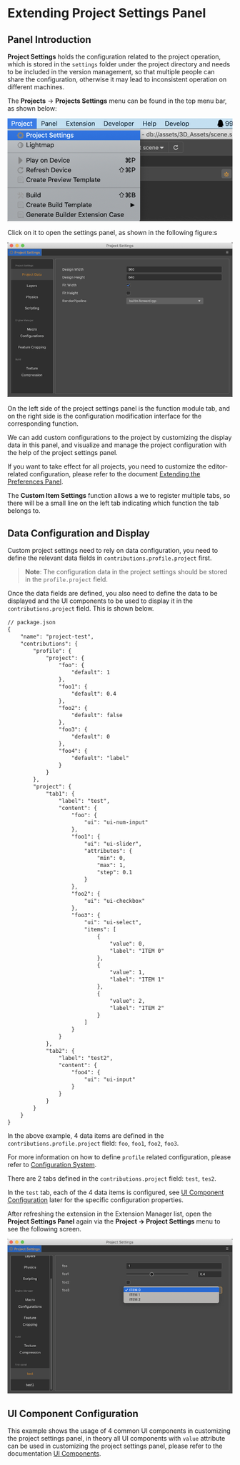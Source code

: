 # Extending Project Settings Panel

## Panel Introduction

**Project Settings** holds the configuration related to the project operation, which is stored in the `settings` folder under the project directory and needs to be included in the version management, so that multiple people can share the configuration, otherwise it may lead to inconsistent operation on different machines.

The **Projects** -> **Projects Settings** menu can be found in the top menu bar, as shown below:

![project-settings-menu](./image/project-settings-menu.png)

Click on it to open the settings panel, as shown in the following figure:s

![project-settings-panel](./image/project-settings-panel.png)

On the left side of the project settings panel is the function module tab, and on the right side is the configuration modification interface for the corresponding function.

We can add custom configurations to the project by customizing the display data in this panel, and visualize and manage the project configuration with the help of the project settings panel.

If you want to take effect for all projects, you need to customize the editor-related configuration, please refer to the document [Extending the Preferences Panel](./contributions-preferences.md).

The **Custom Item Settings** function allows a we to register multiple tabs, so there will be a small line on the left tab indicating which function the tab belongs to.

## Data Configuration and Display

Custom project settings need to rely on data configuration, you need to define the relevant data fields in `contributions.profile.project` first.

> **Note**: The configuration data in the project settings should be stored in the `profile.project` field.

Once the data fields are defined, you also need to define the data to be displayed and the UI components to be used to display it in the `contributions.project` field. This is shown below.

```json5
// package.json
{
    "name": "project-test",
    "contributions": {
        "profile": {
            "project": {
                "foo": {
                    "default": 1
                },
                "foo1": {
                    "default": 0.4
                },
                "foo2": {
                    "default": false
                },
                "foo3": {
                    "default": 0
                },
                "foo4": {
                    "default": "label"
                }
            }
        },        
        "project": {
            "tab1": {
                "label": "test",
                "content": {
                    "foo": {
                        "ui": "ui-num-input"
                    },
                    "foo1": {
                        "ui": "ui-slider",
                        "attributes": {
                            "min": 0,
                            "max": 1,
                            "step": 0.1
                        }
                    },
                    "foo2": {
                        "ui": "ui-checkbox"
                    },
                    "foo3": {
                        "ui": "ui-select",
                        "items": [
                            {
                                "value": 0,
                                "label": "ITEM 0"
                            },
                            {
                                "value": 1,
                                "label": "ITEM 1"
                            },
                            {
                                "value": 2,
                                "label": "ITEM 2"
                            }
                        ]
                    }
                }
            },
            "tab2": {
                "label": "test2",
                "content": {
                    "foo4": {
                        "ui": "ui-input"
                    }
                }
            }
        }        
    }
}
```

In the above example, 4 data items are defined in the `contributions.profile.project` field: `foo`, `foo1`, `foo2`, `foo3`.

For more information on how to define `profile` related configuration, please refer to [Configuration System](./profile.md).

There are 2 tabs defined in the `contributions.project` field: `test`, `tes2`.

In the `test` tab, each of the 4 data items is configured, see [UI Component Configuration](##UI%20Component%20Configuration) later for the specific configuration properties.

After refreshing the extension in the Extension Manager list, open the **Project Settings Panel** again via the **Project -> Project Settings** menu to see the following screen.

![project-settings-panel-custom](./image/project-settings-panel-custom.png)

## UI Component Configuration

This example shows the usage of 4 common UI components in customizing the project settings panel, in theory all UI components with `value` attribute can be used in customizing the project settings panel, please refer to the documentation [UI Components](./ui.md).
